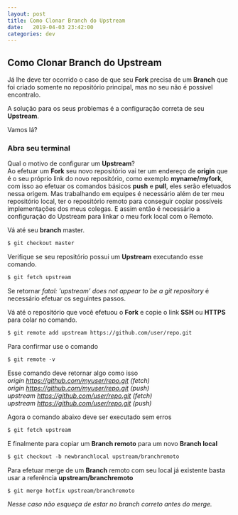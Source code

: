 ```yaml
---
layout: post
title: Como Clonar Branch do Upstream  
date:   2019-04-03 23:42:00
categories: dev
---
```


## Como Clonar Branch do Upstream  

Já lhe deve ter ocorrido o caso de que seu **Fork** precisa de um **Branch** que foi criado somente no repositório principal, mas no seu não é possivel encontralo.  

A solução para os seus problemas é a configuração correta de seu **Upstream**.  

Vamos lá?  

### Abra seu terminal  

Qual o motivo de configurar um **Upstream**?  
Ao efetuar um **Fork** seu novo repositório vai ter um endereço de **origin** que é o seu próprio link do novo   repositório, como exemplo **myname/myfork**, com isso ao efetuar os comandos básicos **push** e **pull**, eles serão efetuados nessa origem. Mas trabalhando em equipes é necessário além de ter meu repositório local, ter o repositório remoto para conseguir copiar possíveis implementações dos meus colegas. E assim então é necessário a configuração do Upstream para linkar o meu fork local com o Remoto.

Vá até seu **branch** master.  
```markdown
$ git checkout master
```  

Verifique se seu repositório possui um **Upstream** executando esse comando.  
```markdown
$ git fetch upstream
```  
Se retornar *fatal: 'upstream' does not appear to be a git repository* é necessário efetuar os seguintes passos.  

Vá até o repositório que você efetuou o **Fork** e copie o link **SSH** ou **HTTPS** para colar no comando.
```markdown
$ git remote add upstream https://github.com/user/repo.git
```

Para confirmar use o comando  
```markdown
$ git remote -v
```  
Esse comando deve retornar algo como isso  
*origin      https://github.com/myuser/repo.git (fetch)  
origin      https://github.com/myuser/repo.git (push)  
upstream    https://github.com/user/repo.git (fetch)  
upstream    https://github.com/user/repo.git (push)*  

Agora o comando abaixo deve ser executado sem erros  
```markdown
$ git fetch upstream
```  
E finalmente para copiar um **Branch remoto** para um novo **Branch local**  
```markdown
$ git checkout -b newbranchlocal upstream/branchremoto
```  

Para efetuar merge de um **Branch** remoto com seu local já existente basta usar a referência **upstream/branchremoto**  
```markdown
$ git merge hotfix upstream/branchremoto
```  
*Nesse caso não esqueça de estar no branch correto antes do merge.*
